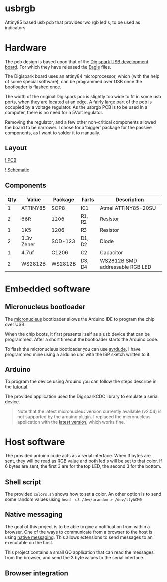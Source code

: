 # usbrgb

Attiny85 based usb pcb that provides two rgb led's, to be used as indicators.

# Hardware

The pcb design is based upon that of the [Digispark USB development board](http://digistump.com/products/1). For which they have released the [Eagle](https://s3.amazonaws.com/digistump-resources/files/3a5187f5_digispark_sources.zip) files.

The Digispark board uses an attiny84 microprocessor, which (with the help of some special software), can be programmed over USB once the bootloader is flashed once.

The width of the original Digispark pcb is slightly too wide to fit in some usb ports, when they are located at an edge. A fairly large part of the pcb is occupied by a voltage regulator. As the usbrgb PCB is to be used in a computer, there is no need for a 5Volt regulator.

Removing the regulator, and a few other non-critical components allowed the board to be narrower. I chose for a 'bigger' package for the passive components, as I want to solder it to manually.

## Layout

[! PCB](./eagle-pcb/top-pcb.png)

[! Schematic](./eagle-pcb/schematic.png)

## Components

| Qty | Value      | Package | Parts  | Description                     |
| --- | ---------- | ------- | ------ | ------------------------------- |
| 1   | ATTINY85   | SOP8    | IC1    | Atmel ATTINY85-20SU             |
| 2   | 68R        | 1206    | R1, R2 | Resistor                        |
| 1   | 1K5        | 1206    | R3     | Resistor                        |
| 2   | 3.3v Zener | SOD-123 | D1, D2 | Diode                           |
| 1   | 4.7uf      | C1206   | C2     | Capacitor                       |
| 2   | WS2812B    | WS2812B | D3, D4 | WS2812B SMD addressable RGB LED |

# Embedded software

## Micronucleus bootloader
The [micronucleus](https://github.com/micronucleus/micronucleus) bootloader allows the Arduino IDE to program the chip over USB.

When the chip boots, it first presents itself as a usb device that can be programmed. After a short timeout the bootloader starts the Arduino code.

To flash the micronucleus bootloader you can use [avrdude](https://www.nongnu.org/avrdude/). I have programmed mine using a arduino uno with the ISP sketch written to it.

## Arduino

To program the device using Arduino you can follow the steps describe in the [tutorial](http://digistump.com/wiki/digispark/tutorials/connecting).

The provided application used the DigisparkCDC library to emulate a serial device.

> Note that the latest micronucleus version currently available (v2.04) is not supported by the arduino plugin. I replaced the micronucleus application with the [latest version](https://github.com/micronucleus/micronucleus/tree/master/commandline), which works fine.

# Host software

The provided arduino code acts as a serial interface. When 3 bytes are sent, they will be read as RGB value and both led's will be set to that color. If 6 bytes are sent, the first 3 are for the top LED, the second 3 for the bottom.

## Shell script
The provided `colors.sh` shows how to set a color. An other option is to send some random values using `head -c3 /dev/urandom > /dev/ttyACM0`

## Native messaging
The goal of this project is to be able to give a notification from within a browser. One of the ways to communicate from a browser to the host is using [native messaging](https://developer.mozilla.org/en-US/docs/Mozilla/Add-ons/WebExtensions/Native_messaging). This allows extensions to send messages to an executable on the host.

This project contains a small GO application that can read the messages from the browser, and send the 3 byte values to the serial interface.

## Browser integration

